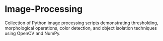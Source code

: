 # Image-Processing
Collection of Python image processing scripts demonstrating thresholding, morphological operations, color detection, and object isolation techniques using OpenCV and NumPy.
